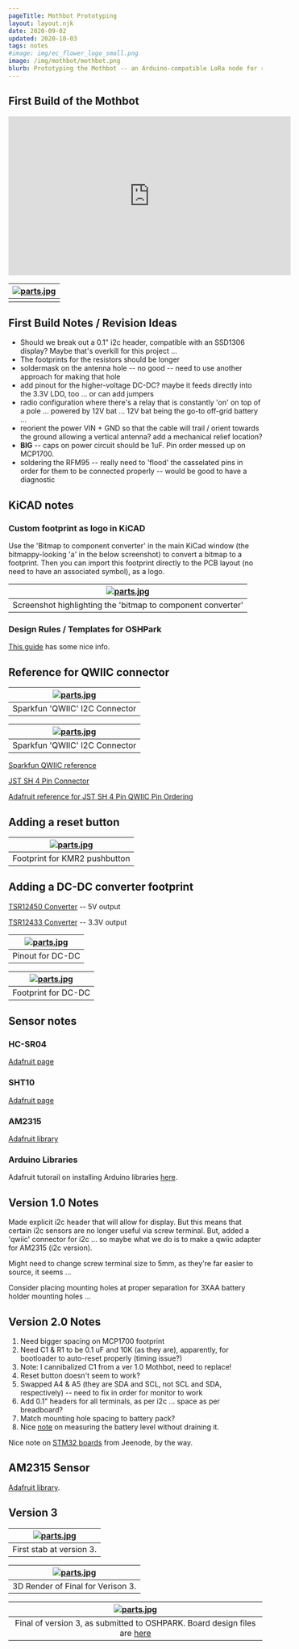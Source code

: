 ```yaml
---
pageTitle: Mothbot Prototyping
layout: layout.njk
date: 2020-09-02
updated: 2020-10-03
tags: notes
#image: img/ec_flower_logo_small.png
image: /img/mothbot/mothbot.png
blurb: Prototyping the Mothbot -- an Arduino-compatible LoRa node for remote monitoring applications.
---
```


## First Build of the Mothbot

<iframe width="560" height="315" src="https://www.youtube.com/embed/3588DGfwW04" frameborder="0" allow="accelerometer; autoplay; encrypted-media; gyroscope; picture-in-picture" allowfullscreen></iframe>



|[ ![parts.jpg](/img/mothbot/parts.jpg)](/img/mothbot/parts.jpg)|
|:--:|
|  |


## First Build Notes / Revision Ideas

- Should we break out a 0.1" i2c header, compatible with an SSD1306 display?  Maybe that's overkill for this project ...
- The footprints for the resistors should be longer 
- soldermask on the antenna hole -- no good -- need to use another approach for making that hole
- add pinout for the higher-voltage DC-DC?  maybe it feeds directly into the 3.3V LDO, too ... or can add jumpers
- radio configuration where there's a relay that is constantly 'on' on top of a pole ... powered by 12V bat ... 12V bat being the go-to off-grid battery ... 
- reorient the power VIN + GND so that the cable will trail / orient towards the ground allowing a vertical antenna? add a mechanical relief location?
- **BIG** -- caps on power circuit should be 1uF.  Pin order messed up on MCP1700.
- soldering the RFM95 -- really need to 'flood' the casselated pins in order for them to be connected properly -- would be good to have a diagnostic

## KiCAD notes

### Custom footprint as logo in KiCAD

Use the 'Bitmap to component converter' in the main KiCad window (the bitmappy-looking 'a' in the below screenshot) to convert a bitmap to a footprint.  Then you can import this footprint directly to the PCB layout (no need to have an associated symbol), as a logo. 

|[ ![parts.jpg](/img/mothbot/converter.png)](/img/mothbot/converter.png)|
|:--:|
|  Screenshot highlighting the 'bitmap to component converter' |

### Design Rules / Templates for OSHPark

[This guide](https://docs.oshpark.com/design-tools/kicad/kicad-design-rules/) has some nice info.

## Reference for QWIIC connector

|[ ![parts.jpg](/img/mothbot/qwiic.png)](/img/mothbot/qwiic.png)|
|:--:|
|  Sparkfun 'QWIIC' I2C Connector |

|[ ![parts.jpg](/img/mothbot/qwiic_board.png)](/img/mothbot/qwiic_board.png)|
|:--:|
|  Sparkfun 'QWIIC' I2C Connector |

[Sparkfun QWIIC reference](https://www.sparkfun.com/qwiic)

[JST SH 4 Pin Connector](https://www.adafruit.com/product/4208)

[Adafruit reference for JST SH 4 Pin QWIIC Pin Ordering](https://www.adafruit.com/product/4210)

## Adding a reset button

|[ ![parts.jpg](/img/mothbot/reset_button.png)](/img/mothbot/reset_button.png)|
|:--:|
|  Footprint for KMR2 pushbutton |

## Adding a DC-DC converter footprint

[TSR12450 Converter](https://www.adafruit.com/product/1065) -- 5V output

[TSR12433 Converter](https://www.adafruit.com/product/1066) -- 3.3V output

|[ ![parts.jpg](/img/mothbot/dc_dc.png)](/img/mothbot/dc_dc.png)|
|:--:|
|  Pinout for DC-DC |

|[ ![parts.jpg](/img/mothbot/dcdc_bottom.png)](/img/mothbot/dcdc_bottom.png)|
|:--:|
|  Footprint for DC-DC |

## Sensor notes

### HC-SR04

[Adafruit page](https://www.adafruit.com/product/3942)

### SHT10

[Adafruit page](https://www.adafruit.com/product/1298)

### AM2315

[Adafruit library](https://github.com/adafruit/Adafruit_AM2315)


### Arduino Libraries

Adafruit tutorail on installing Arduino libraries [here](https://learn.adafruit.com/adafruit-all-about-arduino-libraries-install-use).


## Version 1.0 Notes

Made explicit i2c header that will allow for display.  But this means that certain i2c sensors are no longer useful via screw terminal.  But, added a 'qwiic' connector for i2c ... so maybe what we do is to make a qwiic adapter for AM2315 (i2c version).  

Might need to change screw terminal size to 5mm, as they're far easier to source, it seems ...

Consider placing mounting holes at proper separation for 3XAA battery holder mounting holes ...

## Version 2.0 Notes

1. Need bigger spacing on MCP1700 footprint
2. Need C1 & R1 to be 0.1 uF and 10K (as they are), apparently, for bootloader to auto-reset properly (timing issue?)
3. Note: I cannibalized C1 from a ver 1.0 Mothbot, need to replace!
4. Reset button doesn't seem to work?
5. Swapped A4 & A5 (they are SDA and SCL, not SCL and SDA, respectively) -- need to fix in order for monitor to work
6. Add 0.1" headers for all terminals, as per i2c ... space as per breadboard?
7. Match mounting hole spacing to battery pack?
8. Nice [note](https://jeelabs.org/2013/05/16/measuring-the-battery-without-draining-it/index.html) on measuring the battery level without draining it.


Nice note on [STM32 boards](https://jeelabs.org/2015/11/25/pi-based-stm32f103-development/index.html) from Jeenode, by the way.

## AM2315 Sensor

[Adafruit library](https://github.com/adafruit/Adafruit_AM2315). 


## Version 3

|[ ![parts.jpg](/img/mothbot/version3_draft.png)](/img/mothbot/version3_draft.png)|
|:--:|
|  First stab at version 3. |


|[ ![parts.jpg](/img/mothbot/3drender.png)](/img/mothbot/3drender.png)|
|:--:|
|  3D Render of Final for Verison 3. |

|[ ![parts.jpg](/img/mothbot/mothbot_top.png)](/img/mothbot/mothbot_top.png)|
|:--:|
|  Final of version 3, as submitted to OSHPARK. Board design files are [here](https://github.com/edgecollective/dippy-slim/tree/master/ver3) |
